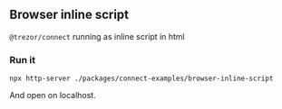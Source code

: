 ## Browser inline script

`@trezor/connect` running as inline script in html

### Run it

`npx http-server ./packages/connect-examples/browser-inline-script`

And open on localhost.
